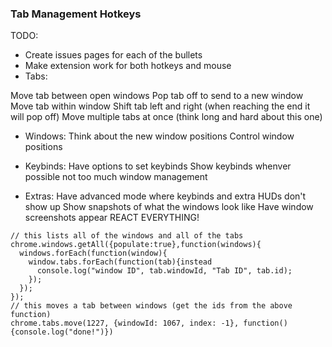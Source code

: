 ### Tab Management Hotkeys

TODO:
- Create issues pages for each of the bullets
- Make extension work for both hotkeys and mouse
- Tabs:

Move tab between open windows
Pop tab off to send to a new window
Move tab within window
Shift tab left and right (when reaching the end it will pop off)
Move multiple tabs at once (think long and hard about this one)

- Windows:
Think about the new window positions
Control window positions

- Keybinds:
Have options to set keybinds
Show keybinds whenver possible
not too much window management

- Extras:
Have advanced mode where keybinds and extra HUDs don't show up
Show snapshots of what the windows look like
Have window screenshots appear
REACT EVERYTHING!

```
// this lists all of the windows and all of the tabs
chrome.windows.getAll({populate:true},function(windows){
  windows.forEach(function(window){
    window.tabs.forEach(function(tab){instead
      console.log("window ID", tab.windowId, "Tab ID", tab.id);
    });
  });
});
// this moves a tab between windows (get the ids from the above function)
chrome.tabs.move(1227, {windowId: 1067, index: -1}, function(){console.log("done!")})
```
